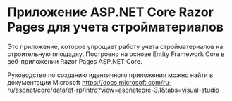 # Приложение ASP.NET Core Razor Pages для учета стройматериалов
Это приложение, которое упрощает работу учета стройматериалов на строительную площадку. 
Построено на основе Entity Framework Core в веб-приложении Razor Pages ASP.NET Core.

Руководство по созданию идентичного приложения можно найти в документации Microsoft 
https://docs.microsoft.com/ru-ru/aspnet/core/data/ef-rp/intro?view=aspnetcore-3.1&tabs=visual-studio
